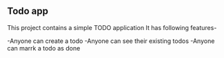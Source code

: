 ## Todo app
This project contains a simple TODO application 
It has following features-

-Anyone can create a todo
-Anyone can see their existing todos
-Anyone can marrk a todo as done